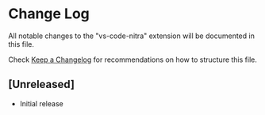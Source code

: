 # Change Log
All notable changes to the "vs-code-nitra" extension will be documented in this file.

Check [Keep a Changelog](http://keepachangelog.com/) for recommendations on how to structure this file.

## [Unreleased]
- Initial release
